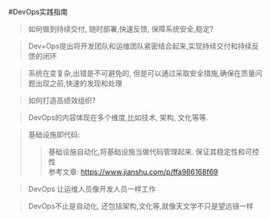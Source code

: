 #DevOps实践指南
> 如何做到持续交付, 随时部署,快速反馈, 保障系统安全,稳定?

> Dev+Ops提出将开发团队和运维团队紧密结合起来,实现持续交付和持续反馈的闭环

> 系统在变复杂,出错是不可避免的, 但是可以通过采取安全措施,确保在质量问题出现之前,快速的发现和处理

> 如何打造高绩效组织?

> DevOps的内容体现在多个维度,比如技术, 架构, 文化等等.

> 基础设施即代码:
>> 基础设施自动化,将基础设施当做代码管理起来. 保证其稳定性和可控性  
>> 参考文章: https://www.jianshu.com/p/ffa986168f69

> DevOps 让运维人员像开发人员一样工作

> DevOps不止是自动化, 还包括架构,文化等,就像天文学不只是望远镜一样

